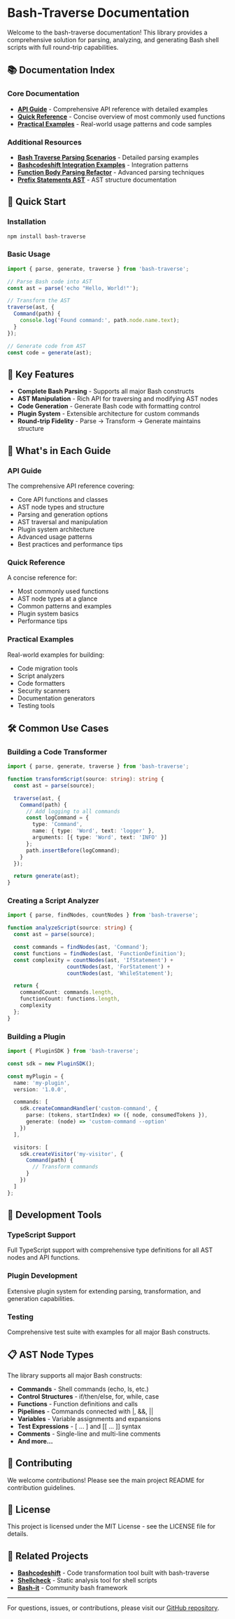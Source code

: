 # Bash-Traverse Documentation

Welcome to the bash-traverse documentation! This library provides a comprehensive solution for parsing, analyzing, and generating Bash shell scripts with full round-trip capabilities.

## 📚 Documentation Index

### Core Documentation
- **[API Guide](api-guide.md)** - Comprehensive API reference with detailed examples
- **[Quick Reference](quick-reference.md)** - Concise overview of most commonly used functions
- **[Practical Examples](practical-examples.md)** - Real-world usage patterns and code samples

### Additional Resources
- **[Bash Traverse Parsing Scenarios](bash-traverse-parsing-scenarios.md)** - Detailed parsing examples
- **[Bashcodeshift Integration Examples](bashcodeshift-integration-examples.md)** - Integration patterns
- **[Function Body Parsing Refactor](function-body-parsing-refactor.md)** - Advanced parsing techniques
- **[Prefix Statements AST](prefix-statements-ast.md)** - AST structure documentation

## 🚀 Quick Start

### Installation
```bash
npm install bash-traverse
```

### Basic Usage
```typescript
import { parse, generate, traverse } from 'bash-traverse';

// Parse Bash code into AST
const ast = parse('echo "Hello, World!"');

// Transform the AST
traverse(ast, {
  Command(path) {
    console.log('Found command:', path.node.name.text);
  }
});

// Generate code from AST
const code = generate(ast);
```

## 🎯 Key Features

- **Complete Bash Parsing** - Supports all major Bash constructs
- **AST Manipulation** - Rich API for traversing and modifying AST nodes
- **Code Generation** - Generate Bash code with formatting control
- **Plugin System** - Extensible architecture for custom commands
- **Round-trip Fidelity** - Parse → Transform → Generate maintains structure

## 📖 What's in Each Guide

### API Guide
The comprehensive API reference covering:
- Core API functions and classes
- AST node types and structure
- Parsing and generation options
- AST traversal and manipulation
- Plugin system architecture
- Advanced usage patterns
- Best practices and performance tips

### Quick Reference
A concise reference for:
- Most commonly used functions
- AST node types at a glance
- Common patterns and examples
- Plugin system basics
- Performance tips

### Practical Examples
Real-world examples for building:
- Code migration tools
- Script analyzers
- Code formatters
- Security scanners
- Documentation generators
- Testing tools

## 🛠️ Common Use Cases

### Building a Code Transformer
```typescript
import { parse, generate, traverse } from 'bash-traverse';

function transformScript(source: string): string {
  const ast = parse(source);

  traverse(ast, {
    Command(path) {
      // Add logging to all commands
      const logCommand = {
        type: 'Command',
        name: { type: 'Word', text: 'logger' },
        arguments: [{ type: 'Word', text: 'INFO' }]
      };
      path.insertBefore(logCommand);
    }
  });

  return generate(ast);
}
```

### Creating a Script Analyzer
```typescript
import { parse, findNodes, countNodes } from 'bash-traverse';

function analyzeScript(source: string) {
  const ast = parse(source);

  const commands = findNodes(ast, 'Command');
  const functions = findNodes(ast, 'FunctionDefinition');
  const complexity = countNodes(ast, 'IfStatement') +
                   countNodes(ast, 'ForStatement') +
                   countNodes(ast, 'WhileStatement');

  return {
    commandCount: commands.length,
    functionCount: functions.length,
    complexity
  };
}
```

### Building a Plugin
```typescript
import { PluginSDK } from 'bash-traverse';

const sdk = new PluginSDK();

const myPlugin = {
  name: 'my-plugin',
  version: '1.0.0',

  commands: [
    sdk.createCommandHandler('custom-command', {
      parse: (tokens, startIndex) => ({ node, consumedTokens }),
      generate: (node) => 'custom-command --option'
    })
  ],

  visitors: [
    sdk.createVisitor('my-visitor', {
      Command(path) {
        // Transform commands
      }
    })
  ]
};
```

## 🔧 Development Tools

### TypeScript Support
Full TypeScript support with comprehensive type definitions for all AST nodes and API functions.

### Plugin Development
Extensive plugin system for extending parsing, transformation, and generation capabilities.

### Testing
Comprehensive test suite with examples for all major Bash constructs.

## 📋 AST Node Types

The library supports all major Bash constructs:

- **Commands** - Shell commands (echo, ls, etc.)
- **Control Structures** - if/then/else, for, while, case
- **Functions** - Function definitions and calls
- **Pipelines** - Commands connected with |, &&, ||
- **Variables** - Variable assignments and expansions
- **Test Expressions** - [ ... ] and [[ ... ]] syntax
- **Comments** - Single-line and multi-line comments
- **And more...**

## 🤝 Contributing

We welcome contributions! Please see the main project README for contribution guidelines.

## 📄 License

This project is licensed under the MIT License - see the LICENSE file for details.

## 🔗 Related Projects

- **[Bashcodeshift](https://github.com/example/bashcodeshift)** - Code transformation tool built with bash-traverse
- **[Shellcheck](https://www.shellcheck.net/)** - Static analysis tool for shell scripts
- **[Bash-it](https://github.com/Bash-it/bash-it)** - Community bash framework

---

For questions, issues, or contributions, please visit our [GitHub repository](https://github.com/example/bash-traverse).